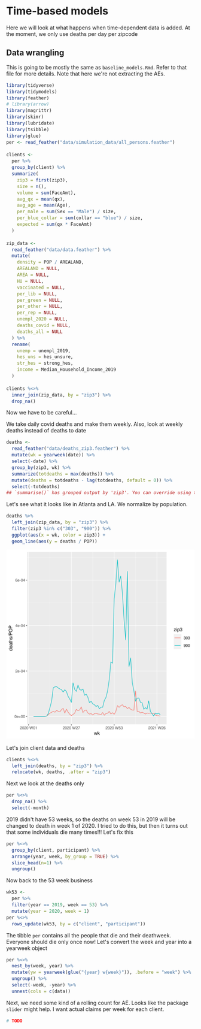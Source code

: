 

# Time-based models
Here we will look at what happens when time-dependent data is added. At the moment, we only use deaths per day per zipcode

## Data wrangling
This is going to be mostly the same as `baseline_models.Rmd`. Refer to that file for more details.
Note that here we're not extracting the AEs.

```r
library(tidyverse)
library(tidymodels)
library(feather)
# library(arrow)
library(magrittr)
library(skimr)
library(lubridate)
library(tsibble)
library(glue)
per <- read_feather("data/simulation_data/all_persons.feather")

clients <-
  per %>%
  group_by(client) %>%
  summarize(
    zip3 = first(zip3),
    size = n(),
    volume = sum(FaceAmt),
    avg_qx = mean(qx),
    avg_age = mean(Age),
    per_male = sum(Sex == "Male") / size,
    per_blue_collar = sum(collar == "blue") / size,
    expected = sum(qx * FaceAmt)
  )

zip_data <-
  read_feather("data/data.feather") %>%
  mutate(
    density = POP / AREALAND,
    AREALAND = NULL,
    AREA = NULL,
    HU = NULL,
    vaccinated = NULL,
    per_lib = NULL,
    per_green = NULL,
    per_other = NULL,
    per_rep = NULL,
    unempl_2020 = NULL,
    deaths_covid = NULL,
    deaths_all = NULL
  ) %>%
  rename(
    unemp = unempl_2019,
    hes_uns = hes_unsure,
    str_hes = strong_hes,
    income = Median_Household_Income_2019
  )

clients %<>%
  inner_join(zip_data, by = "zip3") %>%
  drop_na()
```

Now we have to be careful...

We take daily covid deaths and make them weekly.
Also, look at weekly deaths instead of deaths to date

```r
deaths <-
  read_feather("data/deaths_zip3.feather") %>%
  mutate(wk = yearweek(date)) %>%
  select(-date) %>%
  group_by(zip3, wk) %>%
  summarize(totdeaths = max(deaths)) %>%
  mutate(deaths = totdeaths - lag(totdeaths, default = 0)) %>%
  select(-totdeaths)
## `summarise()` has grouped output by 'zip3'. You can override using the `.groups` argument.
```

Let's see what it looks like in Atlanta and LA. We normalize by population.

```r
deaths %>%
  left_join(zip_data, by = "zip3") %>%
  filter(zip3 %in% c("303", "900")) %>%
  ggplot(aes(x = wk, color = zip3)) +
  geom_line(aes(y = deaths / POP))
```

![plot of chunk atl_la_covid](figure/atl_la_covid-1.png)

Let's join client data and deaths

```r
clients %<>%
  left_join(deaths, by = "zip3") %>%
  relocate(wk, deaths, .after = "zip3")
```

Next we look at the deaths only

```r
per %<>%
  drop_na() %>%
  select(-month)
```

2019 didn't have 53 weeks, so the deaths on week 53 in 2019 will be changed to death in week 1 of 2020.
I tried to do this, but then it turns out that some individuals die many times!!!
Let's fix this

```r
per %<>%
  group_by(client, participant) %>%
  arrange(year, week, by_group = TRUE) %>%
  slice_head(n=1) %>%
  ungroup()
```

Now back to the 53 week business

```r
wk53 <-
  per %>%
  filter(year == 2019, week == 53) %>%
  mutate(year = 2020, week = 1)
per %<>%
  rows_update(wk53, by = c("client", "participant"))
```

The tibble `per` contains all the people that die and their deathweek. Everyone should die only once now! Let's convert the week and year into a yearweek object

```r
per %<>%
  nest_by(week, year) %>%
  mutate(yw = yearweek(glue("{year} w{week}")), .before = "week") %>%
  ungroup() %>%
  select(-week, -year) %>%
  unnest(cols = c(data))
```



Next, we need some kind of a rolling count for AE. Looks like the package `slider` might help.
I want actual claims per week for each client.

```r
# TODO
```

